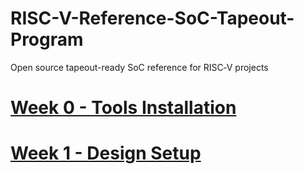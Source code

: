 # RISC-V-Reference-SoC-Tapeout-Program
Open source tapeout-ready SoC reference for RISC‑V projects

# [Week 0 - Tools Installation](Week%200/README.md)
# [Week 1 - Design Setup](Week%201/README.md)
